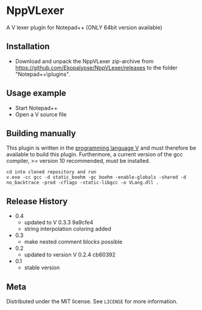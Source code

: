 # NppVLexer
A V lexer plugin for Notepad++ (ONLY 64bit version available)

## Installation

- Download and unpack the NppVLexer zip-archive from https://github.com/Ekopalypse/NppVLexer/releases to the folder "Notepad++\plugins".


## Usage example

- Start Notepad++
- Open a V source file


## Building manually

This plugin is written in the [programming language V](https://github.com/vlang/v) and must therefore be available to build this plugin.
Furthermore, a current version of the gcc compiler, >= version 10 recommended, must be installed.


```
cd into cloned repository and run
v.exe -cc gcc -d static_boehm -gc boehm -enable-globals -shared -d no_backtrace -prod -cflags -static-libgcc -o VLang.dll .
```


## Release History
* 0.4
	* updated to V 0.3.3 9a9cfe4
	* string interpolation coloring added
* 0.3
	* make nested comment blocks possible
* 0.2
	* updated to version V 0.2.4 cb60392
* 0.1
	* stable version

## Meta

Distributed under the MIT license. See ``LICENSE`` for more information.